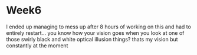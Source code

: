 # Week6
I ended up managing to mess up after 8 hours of working on this and had to entirely restart...
you know how your vision goes when you look at one of those swirly black and white optical illusion things? thats my vision but constantly at the moment
